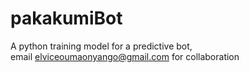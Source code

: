 # pakakumiBot
A python training model for a predictive bot,  
email elviceoumaonyango@gmail.com for collaboration
